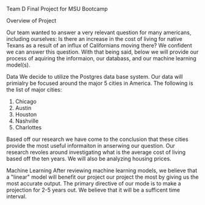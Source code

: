 
Team D Final Project for MSU Bootcamp

Overview of Project

Our team wanted to answer a very relevant question for many americans, including ourselves: Is there an increase in the cost of living for native Texans as a result of an influx of Californians moving there? We confident we can answer this question. With that being said, below we will provide our process of aquiring the informaion, our databass, and our machine learning model(s). 

Data
We decide to utilize the Postgres data base system. Our data will primialry be focused around the major 5 cities in America. The following is the list of major cities:

1. Chicago
2. Austin
3. Houston 
4. Nashville 
5. Charlottes

Based off our research we have come to the conclusion that these cities provide the most useful informaiton in anserwing our question. Our research revoles around investigating what is the average cost of living based off the ten years. We will also be analyzing housing prices. 

Machine Learning 
After reviewing machine learning models, we believe that a "linear" model will benefit our project our project the most by giving us the most accurate output. The primary directive of our mode is to make a projection for 2-5 years out. We believe that it will be a sufficent time interval.
